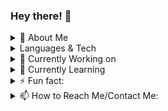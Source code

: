 <!--
### Hi there 👋


**HamdiaA/HamdiaA** is a ✨ _special_ ✨ repository because its `README.md` (this file) appears on your GitHub profile.

Here are some ideas to get you started:

- 🔭 I’m currently working on ...
- 🌱 I’m currently learning ...
- 👯 I’m looking to collaborate on ...
- 🤔 I’m looking for help with ...
- 💬 Ask me about ...
- 😄 Pronouns: ...
- ⚡ Fun fact: ...


- emojis I may or may not end up using
- 🥰 👔 ❤️ ♟️ 📈 💭 💻 📚 📌🤝 🧱 👯 📧📸 
- 🔭 2021 goal
- 🌻 Experienced in
- &#128269; Searching for Internships
- 🤝 Looking to collaborate on new projects with other developers
- 📈 GitHub Statistics 
- 📝 Recent Roles
- 🌐 Check out my website! 
- 📃 View my resume: 
- Top Languages
- eg. "Mission Statement. I care about tech for social good, particularly in social justice and protecting the environment. As a Software Engineer, I want to use my skills to solve challenging research, design, and engineering problems that will contribute to society's betterment."
- Quote: 
  
-->
### Hey there! 👋

<details><summary>🤔 About Me</summary>
  <ul>
    <li>what i like, study, eg "aspiring machine learning engineer/data scientist. While at school, I enjoy learning about topics that machine learning can be applied to in a meaningful way. </li>
    <li>Outside of school, I enjoy participating in Kaggle competitions, hackathons, and learning more about machine learning through MOOC's and conferences." ,</li>
    <li>🎓 3rd Year HBSc. Computer Science at Ryerson University, 2024</li>
    <li>&#128269; Currently searching for Fall 2021 Internships</li>
    <li>Feel free to connect with me if you want to ...hackathon? learn? practice?</li>
  </ul>
</details>

<details><summary>Languages & Tech</summary>
  <ul>
    <li>Languages: Python, Java, SQL, JavaScript                </li>
    <li>Libraries:                </li>
    <li>Frameworks: Bootstrap                </li>
    <li>Frontend:	HTML5, CSS3, jQuery, AJAX                </li>
    <li>Backend: NoSQL                </li>
    <li>Databases: MySQL                </li>
    <li>Development Tools:	GitHub, Git, VSCode/Visual Studio                </li>
  </ul>
</details>
  
<details><summary>🔭 Currently Working on</summary>
  <ul>
    <li>-                 </li>
  </ul>
</details>
  
<details>
<summary>🌱 Currently Learning</summary>
  <ul>
    <li>-                 </li>
  </ul>
</details>
  
<details>  
<summary>⚡ Fun fact:</summary>
  <ul>
    <li>smthg i lv                </li>
  </ul>
</details>
  
<details>
<summary>📫 How to Reach Me/Contact Me:</summary>
  <ul>
    <li>send email/LL, Feel free to reach out and I will get back to you as soon as i can :)!  </li>
    <li>Mail: hamdia.abdulhafiz@ryerson.ca   </li>
    <li>LinkedIn: https://www.linkedin.com/in/habdulha  </li>
    <li>Leetcode: </li>
    <li>Hackerrank: </li>
    <li>Devpost: </li>
    <li>Kaggle: </li>

<br>

[<img src="https://github.com/Amchuz/Amchuz/blob/master/gmail.jpeg" alt="gmail logo" width="34">](mailto://hamdia.abdulhafiz@ryerson.ca)
[<img src="https://github.com/Amchuz/Amchuz/blob/master/linkedin.jpeg" alt="linkedin logo" width="24">](https://www.linkedin.com/in/habdulha/)   
[<img src="https://raw.githubusercontent.com/Delta456/Delta456/master/img/github.png" alt="github logo" width="34">](https://github.com/HamdiaA)   
</details>
